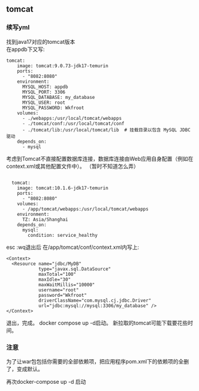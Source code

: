 ## tomcat
### 续写yml
找到java17对应的tomcat版本 <br>
在appdb下又写: 
```
tomcat:  
    image: tomcat:9.0.73-jdk17-temurin 
    ports:   
      - "8082:8080" 
    environment:
      MYSQL_HOST: appdb
      MYSQL_PORT: 3306
      MYSQL_DATABASE: my_database
      MYSQL_USER: root
      MYSQL_PASSWORD: Wkfroot
    volumes:
      - ./webapps:/usr/local/tomcat/webapps
      - ./tomcat/conf:/usr/local/tomcat/conf
      - ./tomcat/lib:/usr/local/tomcat/lib  # 挂载目录以包含 MySQL JDBC 驱动
    depends_on:
      - mysql
```
考虑到Tomcat不直接配置数据库连接，数据库连接由Web应用自身配置（例如在context.xml或其他配置文件中）。
（暂时不知道怎么弄）
```

  tomcat:
    image: tomcat:10.1.6-jdk17-temurin
    ports:
      - "8082:8080" 
    volumes:
      - /app/tomcat/webapps:/usr/local/tomcat/webapps
    environment:
      TZ: Asia/Shanghai
    depends_on:
      mysql:
        condition: service_healthy

```

esc  :wq退出后
在/app/tomcat/conf/context.xml内写上:
```
<Context>
  <Resource name="jdbc/MyDB"
            type="javax.sql.DataSource"
            maxTotal="100"
            maxIdle="30"
            maxWaitMillis="10000"
            username="root"
            password="Wkfroot"
            driverClassName="com.mysql.cj.jdbc.Driver"
            url="jdbc:mysql://mysql:3306/my_database" />
</Context>
```
退出，完成。
docker compose up -d启动。
新拉取的tomcat可能下载要花些时间。

### 注意
为了让war包包括你需要的全部依赖项，把应用程序pom.xml下的依赖项的<scope>全删了，变成默认。

再次docker-compose up -d 启动